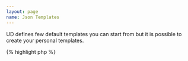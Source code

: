 ```yaml
---
layout: page
name: Json Templates
---
```


UD defines few default templates you can start from but it is possible to create your personal templates.

{% highlight php %}
<?php

namespace Fabiom\UDDemo\JsonTemplates;

use Fabiom\UglyDuckling\Common\Json\JsonTemplates\JsonTemplate;
use Fabiom\UglyDuckling\Custom\HTMLBlocks\HTMLBlockExample;

class JsonTemplateExample extends JsonTemplate {

    const blocktype = 'templatebuilderexample';

    /**
     * @return \Fabiom\UglyDuckling\Common\Blocks\EmptyHTMLBlock|HTMLBlockExample
     */
    public function createHTMLBlock() {
        return new HTMLBlockExample;
    }

}
{% endhighlight %}
